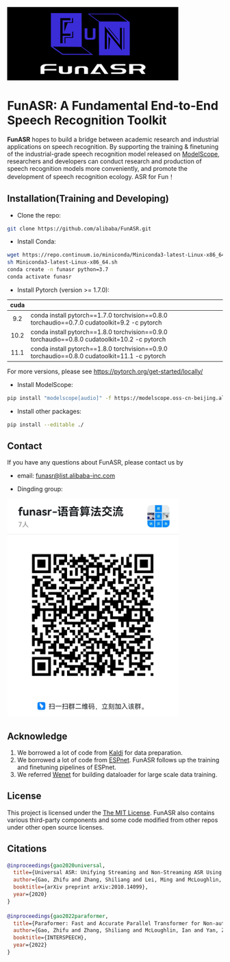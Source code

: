 <div align="left"><img src="image/funasr_logo.jpg" width="400"/></div>

# FunASR: A Fundamental End-to-End Speech Recognition Toolkit

<strong>FunASR</strong> hopes to build a bridge between academic research and industrial applications on speech recognition. By supporting the training & finetuning of the industrial-grade speech recognition model released on [ModelScope](https://www.modelscope.cn/models?page=1&tasks=auto-speech-recognition), researchers and developers can conduct research and production of speech recognition models more conveniently, and promote the development of speech recognition ecology. ASR for Fun！

## Installation(Training and Developing)

- Clone the repo:
``` sh
git clone https://github.com/alibaba/FunASR.git
```

- Install Conda:
``` sh
wget https://repo.continuum.io/miniconda/Miniconda3-latest-Linux-x86_64.sh
sh Miniconda3-latest-Linux-x86_64.sh
conda create -n funasr python=3.7
conda activate funasr
```

- Install Pytorch (version >= 1.7.0): 

| cuda  | |
|:-----:| --- |
|  9.2  | conda install pytorch==1.7.0 torchvision==0.8.0 torchaudio==0.7.0 cudatoolkit=9.2 -c pytorch |
| 10.2  | conda install pytorch==1.8.0 torchvision==0.9.0 torchaudio==0.8.0 cudatoolkit=10.2 -c pytorch |
| 11.1  | conda install pytorch==1.8.0 torchvision==0.9.0 torchaudio==0.8.0 cudatoolkit=11.1 -c pytorch |

For more versions, please see https://pytorch.org/get-started/locally/

- Install ModelScope:
``` sh
pip install "modelscope[audio]" -f https://modelscope.oss-cn-beijing.aliyuncs.com/releases/repo.html
```

- Install other packages: 

``` sh
pip install --editable ./
```

## Contact

If you have any questions about FunASR, please contact us by

- email: [funasr@list.alibaba-inc.com](funasr@list.alibaba-inc.com)

- Dingding group:
<div align="left"><img src="image/dingding.jpg" width="400"/></div>


## Acknowledge

1. We borrowed a lot of code from [Kaldi](http://kaldi-asr.org/) for data preparation.
2. We borrowed a lot of code from [ESPnet](https://github.com/espnet/espnet). FunASR follows up the training and finetuning pipelines of ESPnet.
3. We referred [Wenet](https://github.com/wenet-e2e/wenet) for building dataloader for large scale data training.

## License
This project is licensed under the [The MIT License](https://opensource.org/licenses/MIT). FunASR also contains various third-party components and some code modified from other repos under other open source licenses.

## Citations

``` bibtex
@inproceedings{gao2020universal,
  title={Universal ASR: Unifying Streaming and Non-Streaming ASR Using a Single Encoder-Decoder Model},
  author={Gao, Zhifu and Zhang, Shiliang and Lei, Ming and McLoughlin, Ian},
  booktitle={arXiv preprint arXiv:2010.14099},
  year={2020}
}

@inproceedings{gao2022paraformer,
  title={Paraformer: Fast and Accurate Parallel Transformer for Non-autoregressive End-to-End Speech Recognition},
  author={Gao, Zhifu and Zhang, Shiliang and McLoughlin, Ian and Yan, Zhijie},
  booktitle={INTERSPEECH},
  year={2022}
}
```
